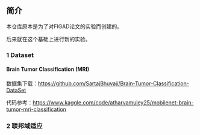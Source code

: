 ## 简介

本仓库原本是为了对FIGAD论文的实验而创建的。

后来就在这个基础上进行新的实验。

### 1 Dataset

#### Brain Tumor Classification (MRI)

数据集下载：https://github.com/SartajBhuvaji/Brain-Tumor-Classification-DataSet

代码参考：https://www.kaggle.com/code/atharvamuley25/mobilenet-brain-tumor-mri-classification


### 2 联邦域适应

